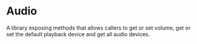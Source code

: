 # Audio
A library exposing methods that allows callers to get or set volume, get or set the default playback device and get all audio devices.
